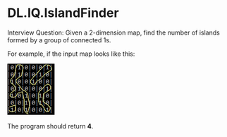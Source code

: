 # DL.IQ.IslandFinder
Interview Question: Given a 2-dimension map, find the number of islands 
formed by a group of connected 1s. 

For example, if the input map looks like this:

<img src="screenshots/islands-map.png" />

The program should return **4**.